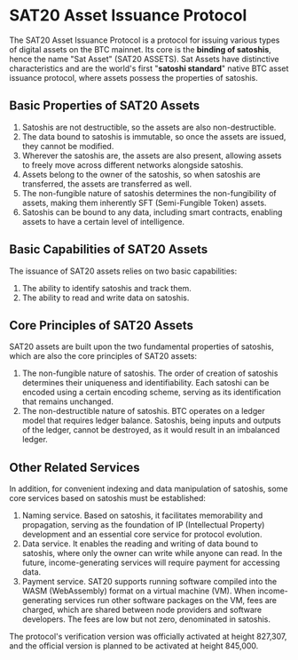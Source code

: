 SAT20 Asset Issuance Protocol
=========

The SAT20 Asset Issuance Protocol is a protocol for issuing various types of digital assets on the BTC mainnet. Its core is the **binding of satoshis**, hence the name "Sat Asset" (SAT20 ASSETS). Sat Assets have distinctive characteristics and are the world's first "**satoshi standard**" native BTC asset issuance protocol, where assets possess the properties of satoshis.

Basic Properties of SAT20 Assets
----
1. Satoshis are not destructible, so the assets are also non-destructible.
2. The data bound to satoshis is immutable, so once the assets are issued, they cannot be modified.
3. Wherever the satoshis are, the assets are also present, allowing assets to freely move across different networks alongside satoshis.
4. Assets belong to the owner of the satoshis, so when satoshis are transferred, the assets are transferred as well.
5. The non-fungible nature of satoshis determines the non-fungibility of assets, making them inherently SFT (Semi-Fungible Token) assets.
6. Satoshis can be bound to any data, including smart contracts, enabling assets to have a certain level of intelligence.


Basic Capabilities of SAT20 Assets
----
The issuance of SAT20 assets relies on two basic capabilities:
1. The ability to identify satoshis and track them.
2. The ability to read and write data on satoshis.

Core Principles of SAT20 Assets
----
SAT20 assets are built upon the two fundamental properties of satoshis, which are also the core principles of SAT20 assets:
1. The non-fungible nature of satoshis. The order of creation of satoshis determines their uniqueness and identifiability. Each satoshi can be encoded using a certain encoding scheme, serving as its identification that remains unchanged.
2. The non-destructible nature of satoshis. BTC operates on a ledger model that requires ledger balance. Satoshis, being inputs and outputs of the ledger, cannot be destroyed, as it would result in an imbalanced ledger.

Other Related Services
----
In addition, for convenient indexing and data manipulation of satoshis, some core services based on satoshis must be established:
1. Naming service. Based on satoshis, it facilitates memorability and propagation, serving as the foundation of IP (Intellectual Property) development and an essential core service for protocol evolution.
2. Data service. It enables the reading and writing of data bound to satoshis, where only the owner can write while anyone can read. In the future, income-generating services will require payment for accessing data.
3. Payment service. SAT20 supports running software compiled into the WASM (WebAssembly) format on a virtual machine (VM). When income-generating services run other software packages on the VM, fees are charged, which are shared between node providers and software developers. The fees are low but not zero, denominated in satoshis.

The protocol's verification version was officially activated at height 827,307, and the official version is planned to be activated at height 845,000.
